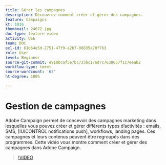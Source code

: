 ```yaml
---
title: Gérer les campagnes
description: Découvrez comment créer et gérer des campagnes.
feature: Campaigns
kt: 1816
thumbnail: 24672.jpg
doc-type: feature video
activity: USE
team: DOC
exl-id: 61b64e5d-2751-47f9-a2b7-08835a28f763
role: User
level: Beginner
source-git-commit: e918bcaf5e7bc735bc176d7c7638657f1c7eeab2
workflow-type: tm+mt
source-wordcount: '62'
ht-degree: 100%

---
```


# Gestion de campagnes

Adobe Campaign permet de concevoir des campagnes marketing dans lesquelles vous pouvez créer et gérer différents types d’activités : emails, SMS, [!UICONTROL notifications push], workflows, landing pages. Ces campagnes et leurs contenus peuvent être regroupés dans des programmes. Cette vidéo vous montre comment créer et gérer des campagnes dans Adobe Campaign.

>[!VIDEO](https://video.tv.adobe.com/v/24672?quality=12)
